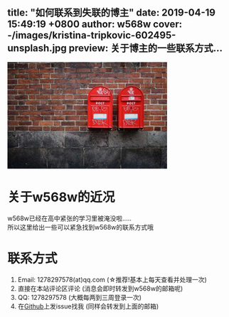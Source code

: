 title: "如何联系到失联的博主"
date: 2019-04-19 15:49:19 +0800
author: w568w
cover: -/images/kristina-tripkovic-602495-unsplash.jpg
preview: 关于博主的一些联系方式...
---
![Photo by Kristina Tripkovic on Unsplash](images/kristina-tripkovic-602495-unsplash.jpg)

# 关于w568w的近况 

w568w已经在高中紧张的学习里被淹没啦.....  
所以这里给出一些可以紧急找到w568w的联系方式哦  

# 联系方式
1. Email: 1278297578(at)qq.com (☆推荐!基本上每天查看并处理一次)
2. 直接在本站评论区评论 (消息会即时转发到w568w的邮箱呢)
3. QQ: 1278297578 (大概每两到三周登录一次)
4. 在[Github](https://github.com/w568w/)上发issue找我 (同样会转发到上面的邮箱)